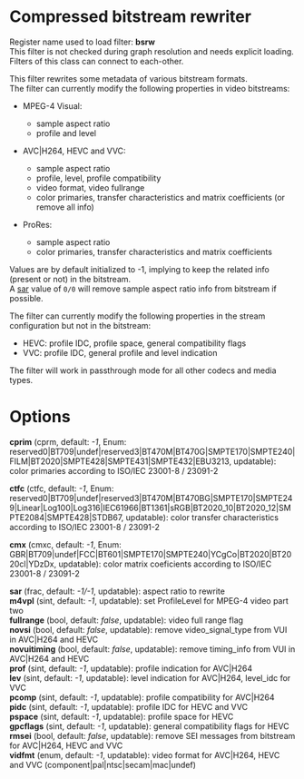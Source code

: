 <!-- automatically generated - do not edit, patch gpac/applications/gpac/gpac.c -->

# Compressed bitstream rewriter  
  
Register name used to load filter: __bsrw__  
This filter is not checked during graph resolution and needs explicit loading.  
Filters of this class can connect to each-other.  
  
This filter rewrites some metadata of various bitstream formats.  
The filter can currently modify the following properties in video bitstreams:  

- MPEG-4 Visual:  

    - sample aspect ratio  
    - profile and level  

- AVC|H264, HEVC and VVC:  

    - sample aspect ratio  
    - profile, level, profile compatibility  
    - video format, video fullrange  
    - color primaries, transfer characteristics and matrix coefficients (or remove all info)  

- ProRes:  

    - sample aspect ratio  
    - color primaries, transfer characteristics and matrix coefficients  

    
Values are by default initialized to -1, implying to keep the related info (present or not) in the bitstream.  
A [sar](#sar) value of `0/0` will remove sample aspect ratio info from bitstream if possible.  
    
The filter can currently modify the following properties in the stream configuration but not in the bitstream:  

- HEVC: profile IDC, profile space, general compatibility flags  
- VVC: profile IDC, general profile and level indication  

    
The filter will work in passthrough mode for all other codecs and media types.  
  

# Options    
  
<a id="cprim">__cprim__</a> (cprm, default: _-1_, Enum: reserved0|BT709|undef|reserved3|BT470M|BT470G|SMPTE170|SMPTE240|FILM|BT2020|SMPTE428|SMPTE431|SMPTE432|EBU3213, updatable): color primaries according to ISO/IEC 23001-8 / 23091-2  
  
<a id="ctfc">__ctfc__</a> (ctfc, default: _-1_, Enum: reserved0|BT709|undef|reserved3|BT470M|BT470BG|SMPTE170|SMPTE249|Linear|Log100|Log316|IEC61966|BT1361|sRGB|BT2020_10|BT2020_12|SMPTE2084|SMPTE428|STDB67, updatable): color transfer characteristics according to ISO/IEC 23001-8 / 23091-2  
  
<a id="cmx">__cmx__</a> (cmxc, default: _-1_, Enum: GBR|BT709|undef|FCC|BT601|SMPTE170|SMPTE240|YCgCo|BT2020|BT2020cl|YDzDx, updatable): color matrix coeficients according to ISO/IEC 23001-8 / 23091-2  
  
<a id="sar">__sar__</a> (frac, default: _-1/-1_, updatable): aspect ratio to rewrite  
<a id="m4vpl">__m4vpl__</a> (sint, default: _-1_, updatable): set ProfileLevel for MPEG-4 video part two  
<a id="fullrange">__fullrange__</a> (bool, default: _false_, updatable): video full range flag  
<a id="novsi">__novsi__</a> (bool, default: _false_, updatable): remove video_signal_type from VUI in AVC|H264 and HEVC  
<a id="novuitiming">__novuitiming__</a> (bool, default: _false_, updatable): remove timing_info from VUI in AVC|H264 and HEVC  
<a id="prof">__prof__</a> (sint, default: _-1_, updatable): profile indication for AVC|H264  
<a id="lev">__lev__</a> (sint, default: _-1_, updatable): level indication for AVC|H264, level_idc for VVC  
<a id="pcomp">__pcomp__</a> (sint, default: _-1_, updatable): profile compatibility for AVC|H264  
<a id="pidc">__pidc__</a> (sint, default: _-1_, updatable): profile IDC for HEVC and VVC  
<a id="pspace">__pspace__</a> (sint, default: _-1_, updatable): profile space for HEVC  
<a id="gpcflags">__gpcflags__</a> (sint, default: _-1_, updatable): general compatibility flags for HEVC  
<a id="rmsei">__rmsei__</a> (bool, default: _false_, updatable): remove SEI messages from bitstream for AVC|H264, HEVC and VVC  
<a id="vidfmt">__vidfmt__</a> (enum, default: _-1_, updatable): video format for AVC|H264, HEVC and VVC (component|pal|ntsc|secam|mac|undef)  
  
  
